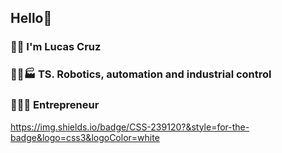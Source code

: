 ## Hello👋
### 👨‍💻 I'm Lucas Cruz 
### 🤖🦾🏭 TS. Robotics, automation and industrial control
### 👨🏻‍💼 Entrepreneur

https://img.shields.io/badge/CSS-239120?&style=for-the-badge&logo=css3&logoColor=white
